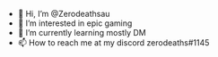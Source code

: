 - 👋 Hi, I’m @Zerodeathsau
- 👀 I’m interested in epic gaming
- 🌱 I’m currently learning mostly DM
- 📫 How to reach me at my discord zerodeaths#1145
